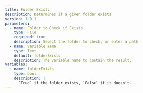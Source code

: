 ```yaml
---
title: Folder Exists
description: Determines if a given folder exists
version: 1.0.1
parameters:
  - name: Folder to Check if Exists
    type: File
    required: true
    description: Select the folder to check, or enter a path
  - name: Variable Name
    type: Text
    default: folderExists
    description: The variable name to contain the result.
variables:
  - name: folderExists
    type: bool
    description: |
      `True` if the folder exists, `False` if it doesn't.
---
```

